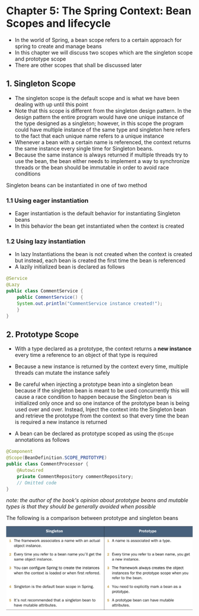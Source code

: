 # Chapter 5: The Spring Context: Bean Scopes and lifecycle

- In the world of Spring, a bean scope refers to a certain approach for spring to create and manage beans
- In this chapter we will discuss two scopes which are the singleton scope and prototype scope
- There are other scopes that shall be discussed later

## 1. Singleton Scope
- The singleton scope is the default scope and is what we have been dealing with up until this point
- Note that this scope is different from the singleton design pattern. In the design pattern the entire program would have one unique instance of the type designed as a singleton; however, in this scope the program could have multiple instance of the same type and singleton here refers to the fact that each unique name refers to a unique instance
- Whenever a bean with a certain name is referenced, the context returns the same instance every single time for Singleton beans.
- Because the same instance is always returned if multiple threads try to use the bean, the bean either needs to implement a way to synchronize threads or the bean should be immutable in order to avoid race conditions


Singleton beans can be instantiated in one of two method

### 1.1 Using eager instantiation

- Eager instantiation is the default behavior for instantiating Singleton beans
- In this behavior the bean get instantiated when the context is created

### 1.2 Using lazy instantiation

- In lazy Instantiations the bean is not created when the context is created but instead, each bean is created the first time the bean is referenced 
- A lazily initialized bean is declared as follows

```java
@Service
@Lazy
public class CommentService {
    public CommentService() {
    System.out.println("CommentService instance created!");
    }
}
```
## 2. Prototype Scope

- With a type declared as a prototype, the context returns a **new instance** every time a reference to an object of that type is required

- Because a new instance is returned by the context every time, multiple threads can mutate the instance safely

- Be careful when injecting a prototype bean into a singleton bean because if the singleton bean is meant to be used concurrently this will cause a race condition to happen because the Singleton bean is initialized only once and so one instance of the prototype bean is being used over and over. Instead, Inject the context into the Singleton bean and retrieve the prototype from the context so that every time the bean is required a new instance is returned

- A bean can be declared as prototype scoped as using the `@Scope` annotations as follows
```java
@Component
@Scope(BeanDefinition.SCOPE_PROTOTYPE)
public class CommentProcessor {
    @Autowired
    private CommentRepository commentRepository;
    // Omitted code
}
```
*note: the author of the book's opinion about prototype beans and mutable types is that they should be generally avoided when possible*

The following is a comparison between prototype and singleton beans

![prototype vs singelton](prototypeVSsingelton.png)

